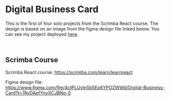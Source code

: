 # Digital Business Card

This is the first of four solo projects from the Scrimba React course.  The design is based on an image from the figma design file linked below.  You can see my project deployed [here](https://lively-flower-056f2e71e.2.azurestaticapps.net/).

<br>

## Scrimba Course

Scrimba React course: https://scrimba.com/learn/learnreact

Figma design file: https://www.figma.com/file/4ctPLUvIn5b5Ep6YPOZWWd/Digital-Business-Card?t=7AvDAefYnyXCJBNp-0
